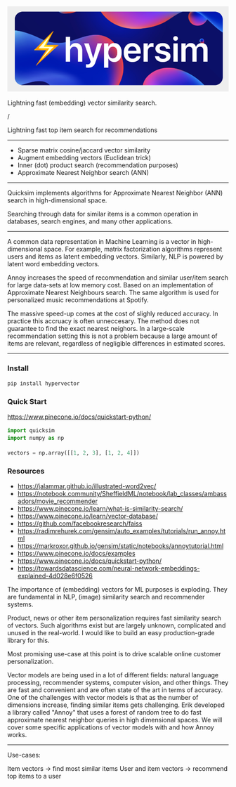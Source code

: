 ![](quicksim.png)


Lightning fast (embedding) vector similarity search.

[//]: <> (quicksim / hypervec / fastrec / hypervector / turboquery / speedsearch / hypersift / blaze / topsearch)


/

Lightning fast top item search for recommendations

---

* Sparse matrix cosine/jaccard vector similarity
* Augment embedding vectors (Euclidean trick)
* Inner (dot) product search (recommendation purposes)
* Approximate Nearest Neighbor search (ANN)

---

Quicksim implements algorithms for Approximate Nearest Neighbor (ANN) search in high-dimensional space.

Searching through data for similar items is a common operation in databases, search engines, and many other applications.

---

A common data representation in Machine Learning is a vector in high-dimensional space. For example, matrix factorization algorithms represent users and items as latent embedding vectors. Similarly, NLP is powered by latent word embedding vectors.

Annoy increases the speed of recommendation and similar user/item search for large data-sets at low memory cost. Based on an implementation of Approximate Nearest Neighbours search. The same algorithm is used for personalized music recommendations at Spotify.

The massive speed-up comes at the cost of slighly reduced accuracy. In practice this accruacy is often unneccesary.
The method does not guarantee to find the exact nearest neighors. In a large-scale recommendation setting this is not a problem
because a large amount of items are relevant, regardless of negligible differences
in estimated scores.

---

### Install

```bash
pip install hypervector
```

### Quick Start
https://www.pinecone.io/docs/quickstart-python/

```python
import quicksim
import numpy as np

vectors = np.array([[1, 2, 3], [1, 2, 4]])
```

### Resources
* https://jalammar.github.io/illustrated-word2vec/
* https://notebook.community/SheffieldML/notebook/lab_classes/ambassadors/movie_recommender
* https://www.pinecone.io/learn/what-is-similarity-search/
* https://www.pinecone.io/learn/vector-database/
* https://github.com/facebookresearch/faiss
* https://radimrehurek.com/gensim/auto_examples/tutorials/run_annoy.html
* https://markroxor.github.io/gensim/static/notebooks/annoytutorial.html
* https://www.pinecone.io/docs/examples
* https://www.pinecone.io/docs/quickstart-python/
* https://towardsdatascience.com/neural-network-embeddings-explained-4d028e6f0526


The importance of (embedding) vectors for ML purposes is exploding. They are fundamental in NLP, (image) similarity search and recommender systems.

Product, news or other item personalization requires fast similarity search of vectors. Such algorithms exist but are largely unknown, complicated and unused in the real-world. I would like to build an easy production-grade library for this.

Most promising use-case at this point is to drive scalable online customer personalization.

Vector models are being used in a lot of different fields: natural language processing, recommender systems, computer vision, and other things. They are fast and convenient and are often state of the art in terms of accuracy. One of the challenges with vector models is that as the number of dimensions increase, finding similar items gets challenging. Erik developed a library called "Annoy" that uses a forest of random tree to do fast approximate nearest neighbor queries in high dimensional spaces. We will cover some specific applications of vector models with and how Annoy works.

-----

Use-cases:

Item vectors -> find most similar items
User and item vectors -> recommend top items to a user
